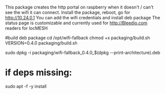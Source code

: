 This package creates the http portal on raspberry when it doesn't / can't see the wifi it can connect.
Install the package, reboot, go for http://10.24.0.1
You can add the wifi credentials and install deb package
The status page is customizable and currently used for http://Bleedio.com readers for locMESH

#build deb package
cd /opt/wifi-fallback
chmod +x packaging/build.sh
VERSION=0.4.0 packaging/build.sh

sudo dpkg -i packaging/wifi-fallback_0.4.0_$(dpkg --print-architecture).deb
# if deps missing:
sudo apt -f -y install
